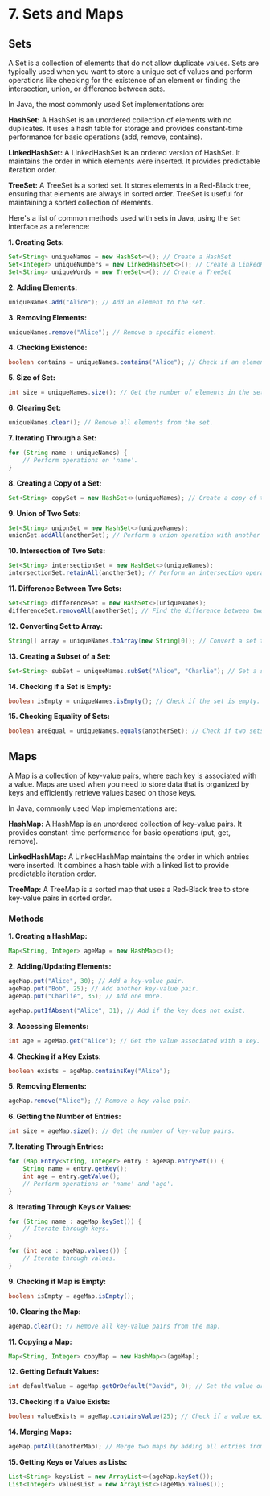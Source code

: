 # 7. Sets and Maps

## Sets

A Set is a collection of elements that do not allow duplicate values. Sets are typically used when you want to store a unique set of values and perform operations like checking for the existence of an element or finding the intersection, union, or difference between sets.

In Java, the most commonly used Set implementations are:

**HashSet:** A HashSet is an unordered collection of elements with no duplicates. It uses a hash table for storage and provides constant-time performance for basic operations (add, remove, contains).

**LinkedHashSet:** A LinkedHashSet is an ordered version of HashSet. It maintains the order in which elements were inserted. It provides predictable iteration order.

**TreeSet:** A TreeSet is a sorted set. It stores elements in a Red-Black tree, ensuring that elements are always in sorted order. TreeSet is useful for maintaining a sorted collection of elements.

Here's a list of common methods used with sets in Java, using the `Set` interface as a reference:

**1. Creating Sets:**

```java
Set<String> uniqueNames = new HashSet<>(); // Create a HashSet
Set<Integer> uniqueNumbers = new LinkedHashSet<>(); // Create a LinkedHashSet
Set<String> uniqueWords = new TreeSet<>(); // Create a TreeSet
```

**2. Adding Elements:**

```java
uniqueNames.add("Alice"); // Add an element to the set.
```

**3. Removing Elements:**

```java
uniqueNames.remove("Alice"); // Remove a specific element.
```

**4. Checking Existence:**

```java
boolean contains = uniqueNames.contains("Alice"); // Check if an element exists in the set.
```

**5. Size of Set:**

```java
int size = uniqueNames.size(); // Get the number of elements in the set.
```

**6. Clearing Set:**

```java
uniqueNames.clear(); // Remove all elements from the set.
```

**7. Iterating Through a Set:**

```java
for (String name : uniqueNames) {
    // Perform operations on 'name'.
}
```

**8. Creating a Copy of a Set:**

```java
Set<String> copySet = new HashSet<>(uniqueNames); // Create a copy of the set.
```

**9. Union of Two Sets:**

```java
Set<String> unionSet = new HashSet<>(uniqueNames);
unionSet.addAll(anotherSet); // Perform a union operation with another set.
```

**10. Intersection of Two Sets:**

```java
Set<String> intersectionSet = new HashSet<>(uniqueNames);
intersectionSet.retainAll(anotherSet); // Perform an intersection operation with another set.
```

**11. Difference Between Two Sets:**

```java
Set<String> differenceSet = new HashSet<>(uniqueNames);
differenceSet.removeAll(anotherSet); // Find the difference between two sets.
```

**12. Converting Set to Array:**

```java
String[] array = uniqueNames.toArray(new String[0]); // Convert a set to an array.
```

**13. Creating a Subset of a Set:**

```java
Set<String> subSet = uniqueNames.subSet("Alice", "Charlie"); // Get a subset of elements.
```

**14. Checking if a Set is Empty:**

```java
boolean isEmpty = uniqueNames.isEmpty(); // Check if the set is empty.
```

**15. Checking Equality of Sets:**

```java
boolean areEqual = uniqueNames.equals(anotherSet); // Check if two sets are equal.
```

## Maps

A Map is a collection of key-value pairs, where each key is associated with a value. Maps are used when you need to store data that is organized by keys and efficiently retrieve values based on those keys.

In Java, commonly used Map implementations are:

**HashMap:** A HashMap is an unordered collection of key-value pairs. It provides constant-time performance for basic operations (put, get, remove).

**LinkedHashMap:** A LinkedHashMap maintains the order in which entries were inserted. It combines a hash table with a linked list to provide predictable iteration order.

**TreeMap:** A TreeMap is a sorted map that uses a Red-Black tree to store key-value pairs in sorted order.

### **Methods**

**1. Creating a HashMap:**

```java
Map<String, Integer> ageMap = new HashMap<>();
```

**2. Adding/Updating Elements:**

```java
ageMap.put("Alice", 30); // Add a key-value pair.
ageMap.put("Bob", 25); // Add another key-value pair.
ageMap.put("Charlie", 35); // Add one more.

ageMap.putIfAbsent("Alice", 31); // Add if the key does not exist.
```

**3. Accessing Elements:**

```java
int age = ageMap.get("Alice"); // Get the value associated with a key.
```

**4. Checking if a Key Exists:**

```java
boolean exists = ageMap.containsKey("Alice");
```

**5. Removing Elements:**

```java
ageMap.remove("Alice"); // Remove a key-value pair.
```

**6. Getting the Number of Entries:**

```java
int size = ageMap.size(); // Get the number of key-value pairs.
```

**7. Iterating Through Entries:**

```java
for (Map.Entry<String, Integer> entry : ageMap.entrySet()) {
    String name = entry.getKey();
    int age = entry.getValue();
    // Perform operations on 'name' and 'age'.
}
```

**8. Iterating Through Keys or Values:**

```java
for (String name : ageMap.keySet()) {
    // Iterate through keys.
}

for (int age : ageMap.values()) {
    // Iterate through values.
}
```

**9. Checking if Map is Empty:**

```java
boolean isEmpty = ageMap.isEmpty();
```

**10. Clearing the Map:**

```java
ageMap.clear(); // Remove all key-value pairs from the map.
```

**11. Copying a Map:**

```java
Map<String, Integer> copyMap = new HashMap<>(ageMap);
```

**12. Getting Default Values:**

```java
int defaultValue = ageMap.getOrDefault("David", 0); // Get the value or a default value if the key does not exist.
```

**13. Checking if a Value Exists:**

```java
boolean valueExists = ageMap.containsValue(25); // Check if a value exists in the map.
```

**14. Merging Maps:**

```java
ageMap.putAll(anotherMap); // Merge two maps by adding all entries from 'anotherMap'.
```

**15. Getting Keys or Values as Lists:**

```java
List<String> keysList = new ArrayList<>(ageMap.keySet());
List<Integer> valuesList = new ArrayList<>(ageMap.values());
```